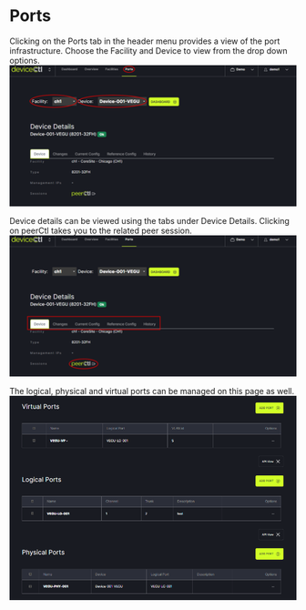 # Ports

Clicking on the Ports tab in the header menu provides a view of the port infrastructure. Choose the Facility and Device to view from the drop down options. 
   ![](img/portstab.png)
   
Device details can be viewed using the tabs under Device Details. Clicking on peerCtl takes you to the related peer session. 
   ![](img/devicedetails.png)
   
 The logical, physical and virtual ports can be managed on this page as well.
    ![](img/ports.png)
